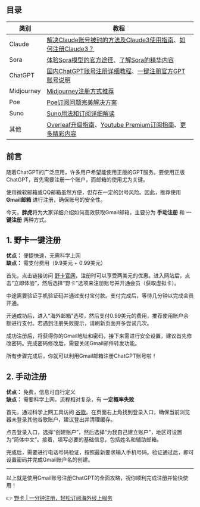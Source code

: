 ## 目录

| 类别       | 教程                                                         |
|------------|-------------------------------------------------------------|
| Claude     | [解决Claude账号被封的方法及Claude3使用指南](https://bit.ly/bewildcard)、[如何注册Claude3？](https://bit.ly/bewildcard) |
| Sora       | [体验Sora模型的官方途径](https://bit.ly/bewildcard)、[了解Sora的精华内容](https://bit.ly/bewildcard) |
| ChatGPT    | [国内ChatGPT账号注册详细教程](https://bit.ly/bewildcard)、[一键注册官方GPT账号说明](https://bit.ly/bewildcard) |
| Midjourney | [Midjourney注册方式推荐](https://bit.ly/bewildcard)                 |
| Poe        | [Poe订阅问题完美解决方案](https://bit.ly/bewildcard)               |
| Suno       | [Suno用法和订阅详细解读](https://bit.ly/bewildcard)                |
| 其他       | [Overleaf升级指南](https://bit.ly/bewildcard)、[Youtube Premium订阅指南](https://bit.ly/bewildcard)、[更多精彩内容](https://bit.ly/bewildcard) |

## 前言

随着ChatGPT的广泛应用，许多用户希望能使用正版的GPT服务。要使用正版ChatGPT，首先需要注册一个账户，而邮箱的使用尤为关键。

使用微软邮箱或QQ邮箱虽然方便，但存在一定的封号风险。因此，推荐使用 **Gmail邮箱** 进行注册，确保账号的安全性。

今天，**胖虎**将为大家详细介绍如何高效获取Gmail邮箱，主要分为 **手动注册** 和 **一键注册** 两种方式。

## 1. 野卡一键注册

**优点：** 便捷快速，无需科学上网  
**缺点：** 需支付费用（9.9美元 + 0.99美元）

首先，点击链接访问 [野卡官网](https://bit.ly/bewildcard)，注册时可以享受两美元的优惠。进入网站后，点击“立即体验”，然后选择“野卡”选项来注册账号并开通会员（获取虚拟卡）。

中途需要验证手机验证码并通过支付宝付款。支付完成后，等待几分钟以完成会员开通。

开通成功后，进入“海外邮箱”选项，然后支付0.99美元的费用，推荐使用账户余额进行支付。若遇到注册失败提示，请刷新页面并多尝试几次。

成功注册后，将获得你的Gmail地址和密码，接下来需进行安全设置，建议首先修改密码。完成密码修改后，需要关闭Gmail邮件转发功能。

所有步骤完成后，你就可以利用Gmail邮箱注册ChatGPT账号啦！

## 2. 手动注册

**优点：** 免费，信息可自行定义  
**缺点：** 需要科学上网，流程相对复杂，有 **一定概率失败**

首先，通过科学上网工具访问 [谷歌](http://google.com.hk)。在页面右上角找到登录入口，确保当前浏览器未登录其他谷歌账户，建议登出并清理缓存。

点击登录入口，选择“创建账户”，然后选择“为我自己建立账户”，地区可设置为“简体中文”。接着，填写必要的基础信息，包括姓名和辅助邮箱。

完成后，需要进行电话号码验证，按照最新要求输入手机号码。验证通过后，即可设置密码并完成Gmail账户名的创建。

---

以上就是使用Gmail账号注册ChatGPT的全面攻略，祝你顺利完成注册并愉快使用！

👉 [野卡 | 一分钟注册，轻松订阅海外线上服务](https://bit.ly/bewildcard)